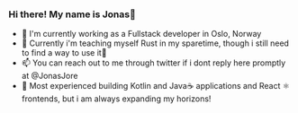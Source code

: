 ### Hi there! My name is Jonas👋

- 🔭 I'm currently working as a Fullstack developer in Oslo, Norway
- 🌱 Currently i'm teaching myself Rust in my sparetime, though i still need to find a way to use it🤔
- 📫 You can reach out to me through twitter if i dont reply here promptly at @JonasJore
- 🧰 Most experienced building Kotlin and Java☕ applications and React ⚛️ frontends, but i am always expanding my horizons!
